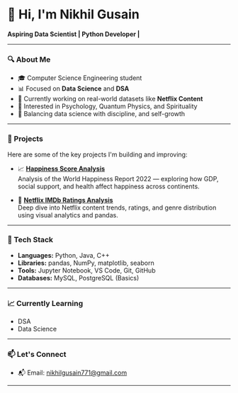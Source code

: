 # 👋 Hi, I'm Nikhil Gusain

**Aspiring Data Scientist | Python Developer |**

---

### 🔍 About Me

- 🎓 Computer Science Engineering student  
- 📊 Focused on **Data Science** and **DSA**
- 🔧 Currently working on real-world datasets like **Netflix Content**  
- 🧠 Interested in Psychology, Quantum Physics, and Spirituality  
- 💪 Balancing data science with discipline, and self-growth  

---

### 🚀 Projects

Here are some of the key projects I'm building and improving:

- 📈 [**Happiness Score Analysis**](https://github.com/nikhil-771/Happiness-report-analysis)  
  Analysis of the World Happiness Report 2022 — exploring how GDP, social support, and health affect happiness across continents.

- 🎥 [**Netflix IMDb Ratings Analysis**](https://github.com/nikhil-771/Netflix-ratings-analysis)  
  Deep dive into Netflix content trends, ratings, and genre distribution using visual analytics and pandas.

---

### 🧰 Tech Stack

- **Languages:** Python, Java, C++  
- **Libraries:** pandas, NumPy, matplotlib, seaborn  
- **Tools:** Jupyter Notebook, VS Code, Git, GitHub  
- **Databases:** MySQL, PostgreSQL (Basics)

---

### 📈 Currently Learning

- DSA
- Data Science 

---

### 📫 Let's Connect

- 📬 Email: nikhilgusain771@gmail.com

---

